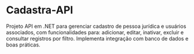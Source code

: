# Cadastra-API
Projeto API em .NET para gerenciar cadastro de pessoa jurídica e usuários associados, com funcionalidades para: adicionar, editar, inativar, excluir e consultar registros por filtro. Implementa integração com banco de dados e boas práticas.

